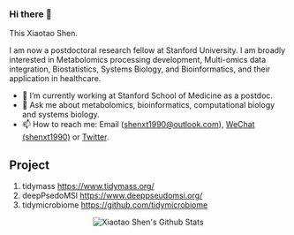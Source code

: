 ### Hi there 👋

This Xiaotao Shen.

I am now a postdoctoral research fellow at Stanford University. I am broadly interested in Metabolomics processing development, Multi-omics data integration, Biostatistics, Systems Biology, and Bioinformatics, and their application in healthcare.

- 🔭 I’m currently working at Stanford School of Medicine as a postdoc.
- 💬 Ask me about metabolomics, bioinformatics, computational biology and systems biology.
- 📫 How to reach me: Email (shenxt1990@outlook.com), [WeChat (shenxt1990)](https://www.shenxt.info/files/wechat_QR.jpg) or [Twitter](https://twitter.com/xiaotaoshen1990).

## Project

1. tidymass https://www.tidymass.org/
2. deepPsedoMSI https://www.deeppseudomsi.org/
3. tidymicrobiome https://github.com/tidymicrobiome

<div align="center">

<img align="center" src="https://github-readme-stats.vercel.app/api?username=jaspershen&include_all_commits=true&count_private=true&show_icons=true&line_height=20&title_color=7A7ADB&icon_color=2234AE&text_color=D3D3D3&bg_color=0,000000,130F40" alt="Xiaotao Shen's Github Stats">

</div>


